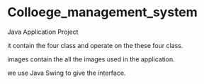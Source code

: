 # Colloege_management_system
Java Application Project


it contain the four class and operate on the these four class.

images contain the all the images used in the application.

we use Java Swing to give the interface.

